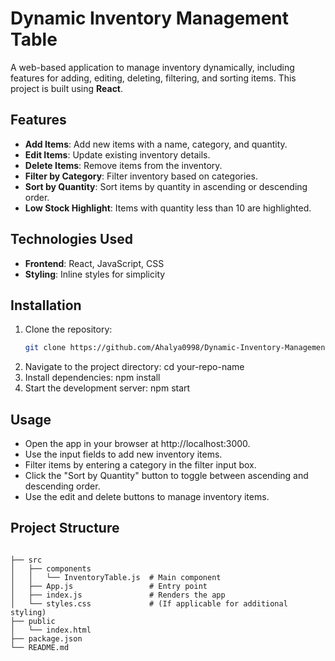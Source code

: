 # Dynamic Inventory Management Table

A web-based application to manage inventory dynamically, including features for adding, editing, deleting, filtering, and sorting items. This project is built using **React**.

## Features

- **Add Items**: Add new items with a name, category, and quantity.
- **Edit Items**: Update existing inventory details.
- **Delete Items**: Remove items from the inventory.
- **Filter by Category**: Filter inventory based on categories.
- **Sort by Quantity**: Sort items by quantity in ascending or descending order.
- **Low Stock Highlight**: Items with quantity less than 10 are highlighted.

## Technologies Used

- **Frontend**: React, JavaScript, CSS
- **Styling**: Inline styles for simplicity

## Installation

1. Clone the repository:
   ```bash
   git clone https://github.com/Ahalya0998/Dynamic-Inventory-Management.git

2. Navigate to the project directory:
     cd your-repo-name
3. Install dependencies:
    npm install
4. Start the development server:
   npm start

## Usage

- Open the app in your browser at http://localhost:3000.
- Use the input fields to add new inventory items.
- Filter items by entering a category in the filter input box.
- Click the "Sort by Quantity" button to toggle between ascending and descending order.
- Use the edit and delete buttons to manage inventory items.

## Project Structure
```plaintext

├── src
│   ├── components
│   │   └── InventoryTable.js  # Main component
│   ├── App.js                 # Entry point
│   ├── index.js               # Renders the app
│   └── styles.css             # (If applicable for additional styling)
├── public
│   └── index.html
├── package.json
└── README.md

```
